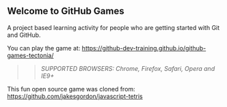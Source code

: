 ## Welcome to GitHub Games

A project based learning activity for people who are getting started with Git and GitHub.

You can play the game at: https://github-dev-training.github.io/github-games-tectonia/

>> _*SUPPORTED BROWSERS*: Chrome, Firefox, Safari, Opera and IE9+_

This fun open source game was cloned from: https://github.com/jakesgordon/javascript-tetris
